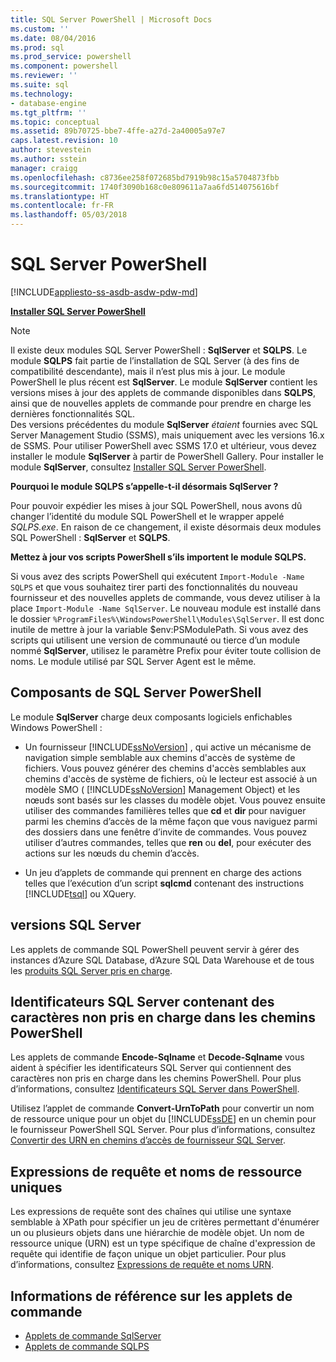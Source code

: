 ```yaml
---
title: SQL Server PowerShell | Microsoft Docs
ms.custom: ''
ms.date: 08/04/2016
ms.prod: sql
ms.prod_service: powershell
ms.component: powershell
ms.reviewer: ''
ms.suite: sql
ms.technology:
- database-engine
ms.tgt_pltfrm: ''
ms.topic: conceptual
ms.assetid: 89b70725-bbe7-4ffe-a27d-2a40005a97e7
caps.latest.revision: 10
author: stevestein
ms.author: sstein
manager: craigg
ms.openlocfilehash: c8736ee258f072685bd7919b98c15a5704873fbb
ms.sourcegitcommit: 1740f3090b168c0e809611a7aa6fd514075616bf
ms.translationtype: HT
ms.contentlocale: fr-FR
ms.lasthandoff: 05/03/2018
---
```

# <a name="sql-server-powershell"></a>SQL Server PowerShell
[!INCLUDE[appliesto-ss-asdb-asdw-pdw-md](../includes/appliesto-ss-asdb-asdw-pdw-md.md)]

**[Installer SQL Server PowerShell](download-sql-server-ps-module.md)**

> [!NOTE]
> Il existe deux modules SQL Server PowerShell : **SqlServer** et **SQLPS**. Le module **SQLPS** fait partie de l’installation de SQL Server (à des fins de compatibilité descendante), mais il n’est plus mis à jour. Le module PowerShell le plus récent est **SqlServer**. Le module **SqlServer** contient les versions mises à jour des applets de commande disponibles dans **SQLPS**, ainsi que de nouvelles applets de commande pour prendre en charge les dernières fonctionnalités SQL.  
> Des versions précédentes du module **SqlServer** *étaient* fournies avec SQL Server Management Studio (SSMS), mais uniquement avec les versions 16.x de SSMS. Pour utiliser PowerShell avec SSMS 17.0 et ultérieur, vous devez installer le module **SqlServer** à partir de PowerShell Gallery.
> Pour installer le module **SqlServer**, consultez [Installer SQL Server PowerShell](download-sql-server-ps-module.md).

**Pourquoi le module SQLPS s’appelle-t-il désormais SqlServer ?**

Pour pouvoir expédier les mises à jour SQL PowerShell, nous avons dû changer l’identité du module SQL PowerShell et le wrapper appelé *SQLPS.exe*. En raison de ce changement, il existe désormais deux modules SQL PowerShell : **SqlServer** et **SQLPS**.  

**Mettez à jour vos scripts PowerShell s’ils importent le module SQLPS.**

Si vous avez des scripts PowerShell qui exécutent `Import-Module -Name SQLPS` et que vous souhaitez tirer parti des fonctionnalités du nouveau fournisseur et des nouvelles applets de commande, vous devez utiliser à la place `Import-Module -Name SqlServer`. Le nouveau module est installé dans le dossier `%ProgramFiles%\WindowsPowerShell\Modules\SqlServer`. Il est donc inutile de mettre à jour la variable $env:PSModulePath. Si vous avez des scripts qui utilisent une version de communauté ou tierce d’un module nommé **SqlServer**, utilisez le paramètre Prefix pour éviter toute collision de noms. Le module utilisé par SQL Server Agent est le même. 

  
## <a name="sql-server-powershell-components"></a>Composants de SQL Server PowerShell  
Le module **SqlServer** charge deux composants logiciels enfichables Windows PowerShell :  
  
-   Un fournisseur [!INCLUDE[ssNoVersion](../includes/ssnoversion-md.md)] , qui active un mécanisme de navigation simple semblable aux chemins d'accès de système de fichiers. Vous pouvez générer des chemins d'accès semblables aux chemins d'accès de système de fichiers, où le lecteur est associé à un modèle SMO ( [!INCLUDE[ssNoVersion](../includes/ssnoversion-md.md)] Management Object) et les nœuds sont basés sur les classes du modèle objet. Vous pouvez ensuite utiliser des commandes familières telles que **cd** et **dir** pour naviguer parmi les chemins d’accès de la même façon que vous naviguez parmi des dossiers dans une fenêtre d’invite de commandes. Vous pouvez utiliser d’autres commandes, telles que **ren** ou **del**, pour exécuter des actions sur les nœuds du chemin d’accès.  
  
-   Un jeu d’applets de commande qui prennent en charge des actions telles que l’exécution d’un script **sqlcmd** contenant des instructions [!INCLUDE[tsql](../includes/tsql-md.md)] ou XQuery.  
  
  
## <a name="sql-server-versions"></a>versions SQL Server  
Les applets de commande SQL PowerShell peuvent servir à gérer des instances d’Azure SQL Database, d’Azure SQL Data Warehouse et de tous les [produits SQL Server pris en charge](https://support.microsoft.com/lifecycle/search/1044).  


## <a name="sql-server-identifiers-that-contain-characters-not-supported-in-powershell-paths"></a>Identificateurs SQL Server contenant des caractères non pris en charge dans les chemins PowerShell  
 
Les applets de commande **Encode-Sqlname** et **Decode-Sqlname** vous aident à spécifier les identificateurs SQL Server qui contiennent des caractères non pris en charge dans les chemins PowerShell. Pour plus d’informations, consultez [Identificateurs SQL Server dans PowerShell](sql-server-identifiers-in-powershell.md).  
  
Utilisez l’applet de commande **Convert-UrnToPath** pour convertir un nom de ressource unique pour un objet du [!INCLUDE[ssDE](../includes/ssde-md.md)] en un chemin pour le fournisseur PowerShell SQL Server. Pour plus d’informations, consultez [Convertir des URN en chemins d’accès de fournisseur SQL Server](https://docs.microsoft.com/powershell/module/sqlserver/Convert-UrnToPath).  
  
## <a name="query-expressions-and-unique-resource-names"></a>Expressions de requête et noms de ressource uniques  

Les expressions de requête sont des chaînes qui utilise une syntaxe semblable à XPath pour spécifier un jeu de critères permettant d'énumérer un ou plusieurs objets dans une hiérarchie de modèle objet. Un nom de ressource unique (URN) est un type spécifique de chaîne d'expression de requête qui identifie de façon unique un objet particulier. Pour plus d’informations, consultez [Expressions de requête et noms URN](query-expressions-and-uniform-resource-names.md).       


## <a name="cmdlet-reference"></a>Informations de référence sur les applets de commande
* [Applets de commande SqlServer](https://docs.microsoft.com/powershell/module/sqlserver)
* [Applets de commande SQLPS](https://docs.microsoft.com/powershell/module/sqlps)
